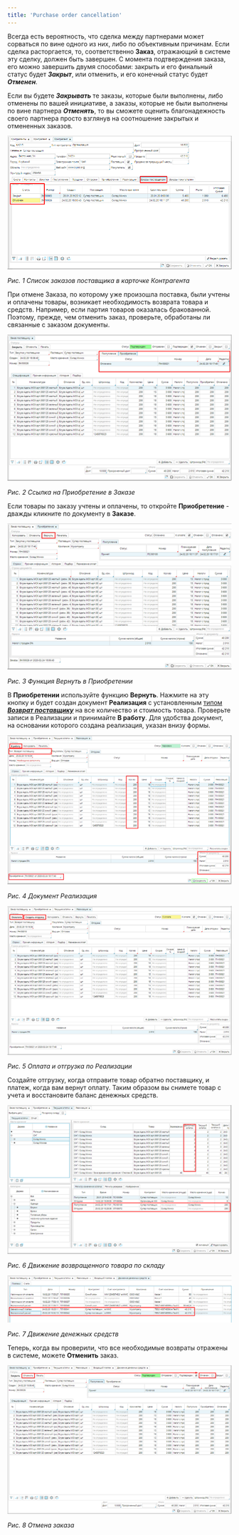 ```yaml
---
title: 'Purchase order cancellation'
---
```


Всегда есть вероятность, что сделка между партнерами может сорваться по вине одного из них, либо по объективным причинам. Если сделка расторгается, то, соответственно **Заказ**, отражающий в системе эту сделку, должен быть завершен. С момента подтверждения заказа, его можно завершить двумя способами: закрыть и его финальный статус будет ***Закрыт***, или отменить, и его конечный статус будет ***Отменен***.

Если вы будете ***Закрывать*** те заказы, которые были выполнены, либо отменены по вашей инициативе, а заказы, которые не были выполнены по вине партнера ***Отменять***, то вы сможете оценить благонадежность своего партнера просто взглянув на соотношение закрытых и отмененных заказов.

![](attachments/12812396/12812397.png)

*Рис. 1 Список заказов поставщика в карточке Контрагента*

  

При отмене Заказа, по которому уже произошла поставка, были учтены и оплачены товары, возникает необходимость возврата товара и средств. Например, если партия товаров оказалась бракованной. Поэтому, прежде, чем отменить заказ, проверьте, обработаны ли связанные с заказом документы.

![](attachments/12812396/12812404.png)

*Рис. 2 Ссылка на Приобретение в Заказе*

  

Если товары по заказу учтены и оплачены, то откройте **Приобретение** - дважды кликните по документу в **Заказе**.

![](attachments/12812396/12812403.png)

*Рис. 3 Функция Вернуть в Приобретении*

  

В **Приобретении** используйте функцию **Вернуть**. Нажмите на эту кнопку и будет создан документ **Реализация** с установленным [типом ***Возврат поставщику***](Invoice_type.md) на все количество и стоимость товара. Проверьте записи в Реализации и принимайте **В работу**. Для удобства документ, на основании которого создана реализация, указан внизу формы.

![](attachments/12812396/12812399.png)

*Рис. 4 Документ Реализация*

  

![](attachments/12812396/12812402.png)

*Рис. 5 Оплата и отгрузка по Реализации*

  

Создайте отгрузку, когда отправите товар обратно поставщику, и платеж, когда вам вернут оплату. Таким образом вы снимете товар с учета и восстановите баланс денежных средств.

![](attachments/12812396/12812401.png)

*Рис. 6 Движение возвращенного товара по складу*

  

![](attachments/12812396/12812400.png)

*Рис. 7 Движение денежных средств*

  

Теперь, когда вы проверили, что все необходимые возвраты отражены в системе, можете **Отменить** заказ.

![](attachments/12812396/12812398.png)

*Рис. 8 Отмена заказа*

  



  

